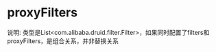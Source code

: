 # proxyFilters

说明: 类型是List<com.alibaba.druid.filter.Filter>，如果同时配置了filters和proxyFilters，是组合关系，并非替换关系